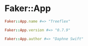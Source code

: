 # Faker::App

```ruby
Faker::App.name #=> "Treeflex"

Faker::App.version #=> "0.7.9"

Faker::App.author #=> "Daphne Swift"
```
